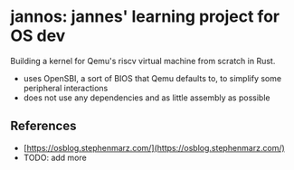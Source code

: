 # jannos: jannes' learning project for OS dev

Building a kernel for Qemu's riscv virtual machine from scratch in Rust.

- uses OpenSBI, a sort of BIOS that Qemu defaults to, to simplify some peripheral interactions
- does not use any dependencies and as little assembly as possible

## References
- [https://osblog.stephenmarz.com/](https://osblog.stephenmarz.com/)
- TODO: add more
